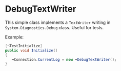 # DebugTextWriter 

This simple class implements a `TextWriter` writing in `System.Diagnostics.Debug` class. Useful for tests.

Example: 

```C#
[¬TestInitialize]
public void Initialize()
{
   ¬Connection.CurrentLog = new ¬DebugTextWriter();
}
```   
